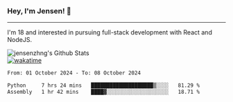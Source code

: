 ### Hey, I'm Jensen! 👋

---

I'm 18 and interested in pursuing full-stack development with React and NodeJS.

![jensenzhng's Github Stats](https://github-readme-stats.vercel.app/api?username=jensenzhng&theme=dark&show_icons=true&count_private=true)
<br />
[![wakatime](https://wakatime.com/badge/user/cbfc263d-3611-4e36-8278-8fad45fe3f62.svg)](https://wakatime.com/@cbfc263d-3611-4e36-8278-8fad45fe3f62)

<!--START_SECTION:waka-->

```txt
From: 01 October 2024 - To: 08 October 2024

Python     7 hrs 24 mins   ████████████████████▒░░░░   81.29 %
Assembly   1 hr 42 mins    ████▓░░░░░░░░░░░░░░░░░░░░   18.71 %
```

<!--END_SECTION:waka-->
